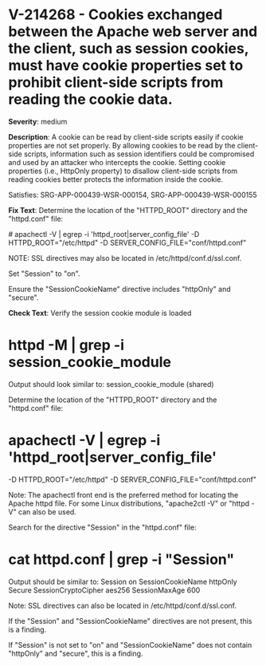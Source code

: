# V-214268 - Cookies exchanged between the Apache web server and the client, such as session cookies, must have cookie properties set to prohibit client-side scripts from reading the cookie data.

**Severity**: medium

**Description**:
A cookie can be read by client-side scripts easily if cookie properties are not set properly. By allowing cookies to be read by the client-side scripts, information such as session identifiers could be compromised and used by an attacker who intercepts the cookie. Setting cookie properties (i.e., HttpOnly property) to disallow client-side scripts from reading cookies better protects the information inside the cookie.

Satisfies: SRG-APP-000439-WSR-000154, SRG-APP-000439-WSR-000155

**Fix Text**:
 Determine the location of the "HTTPD\_ROOT" directory and the "httpd\.conf" file:

\# apachectl \-V \| egrep \-i 'httpd\_root\|server\_config\_file'
\-D HTTPD\_ROOT="/etc/httpd"
\-D SERVER\_CONFIG\_FILE="conf/httpd\.conf"
 
NOTE: SSL directives may also be located in /etc/httpd/conf\.d/ssl\.conf\.

Set "Session" to "on"\.

Ensure the "SessionCookieName" directive includes "httpOnly" and "secure"\.

**Check Text**:
Verify the session cookie module is loaded

# httpd -M | grep -i session_cookie_module
Output should look similar to: session_cookie_module (shared)

Determine the location of the "HTTPD_ROOT" directory and the "httpd.conf" file:

# apachectl -V | egrep -i 'httpd_root|server_config_file'
-D HTTPD_ROOT="/etc/httpd"
-D SERVER_CONFIG_FILE="conf/httpd.conf"

Note: The apachectl front end is the preferred method for locating the Apache httpd file. For some Linux distributions, "apache2ctl -V" or  "httpd -V" can also be used. 

Search for the directive "Session" in the "httpd.conf" file:

# cat httpd.conf  | grep -i "Session"
Output should be similar to: 
Session on
SessionCookieName httpOnly Secure
SessionCryptoCipher aes256
SessionMaxAge 600

Note: SSL directives can also be located in /etc/httpd/conf.d/ssl.conf.

If the "Session" and "SessionCookieName" directives are not present, this is a finding.

If "Session" is not set to "on" and "SessionCookieName" does not contain "httpOnly" and "secure", this is a finding.

